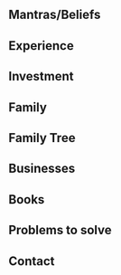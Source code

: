 ## Mantras/Beliefs
## Experience
## Investment
## Family
## Family Tree
## Businesses
## Books
## Problems to solve
## Contact


